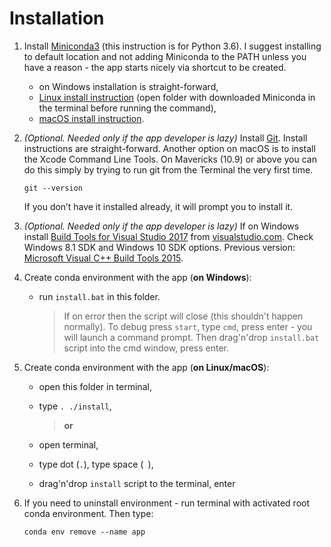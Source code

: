 # Installation

1. Install [Miniconda3](https://conda.io/miniconda.html)
  (this instruction is for Python 3.6). I suggest
  installing to default location and not adding Miniconda
  to the PATH unless you have a reason - the app starts
  nicely via shortcut to be created.
    * on Windows installation is straight-forward,
    * [Linux install instruction](https://conda.io/docs/user-guide/install/linux.html)
      (open folder with downloaded Miniconda in the terminal before running the command),
    * [macOS install instruction](https://conda.io/docs/user-guide/install/macos.html).

2. _(Optional. Needed only if the app developer is
  lazy)_ Install [Git](https://git-scm.com/downloads).
  Install instructions are straight-forward. Another
  option on macOS is to install the Xcode Command
  Line Tools. On Mavericks (10.9) or above you can
  do this simply by trying to run git from the
  Terminal the very first time.

       git --version

    If you don’t have it installed already, it will
    prompt you to install it.

3. _(Optional. Needed only if the app developer is
  lazy)_ If on Windows install
  [Build Tools for Visual Studio 2017](https://www.visualstudio.com/thank-you-downloading-visual-studio/?sku=BuildTools&rel=15)
  from [visualstudio.com](https://www.visualstudio.com/downloads/).
  Check Windows 8.1 SDK and Windows 10 SDK options.
  Previous version:
  [Microsoft Visual C++ Build Tools 2015](https://go.microsoft.com/fwlink/?LinkId=691126).

4. Create conda environment with the app (**on Windows**):  

    - run `install.bat` in this folder.  

      > If on error then the script will close (this shouldn't
      > happen normally). To debug press `start`, type `cmd`,
      > press enter - you will launch a command prompt. Then
      > drag'n'drop `install.bat` script into the cmd window,
      > press enter.

5. Create conda environment with the app (**on Linux/macOS**):

    - open this folder in terminal,
    - type `. ./install`,  

      >  **or**  

    - open terminal,
    - type dot (`.`), type space (` `),
    - drag'n'drop `install` script to the terminal, enter  

6. If you need to uninstall environment - run terminal with
  activated root conda environment. Then type:

       conda env remove --name app
